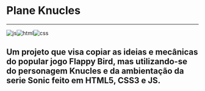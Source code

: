 # **Plane Knucles**

---
![js](https://img.shields.io/badge/javascript-%23323330.svg?style=for-the-badge&logo=javascript&logoColor=%23F7DF1E)![html](https://img.shields.io/badge/html5-%23E34F26.svg?style=for-the-badge&logo=html5&logoColor=white)![css](https://img.shields.io/badge/css3-%231572B6.svg?style=for-the-badge&logo=css3&logoColor=white)
## Um projeto que visa copiar as ideias e mecânicas do popular jogo Flappy Bird, mas utilizando-se do personagem Knucles e da ambientação da serie Sonic feito em HTML5, CSS3 e JS.

